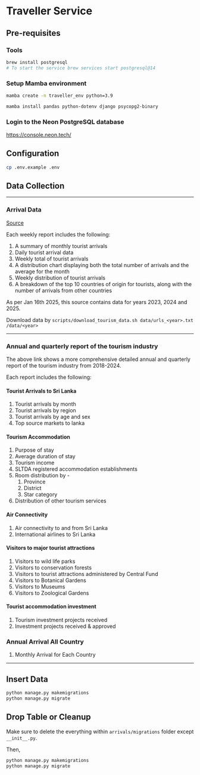 # Traveller Service

## Pre-requisites

### Tools

```bash
brew install postgresql
# To start the service brew services start postgresql@14
```

### Setup Mamba environment

```bash
mamba create -n traveller_env python=3.9
```

```bash
mamba install pandas python-dotenv django psycopg2-binary
```

### Login to the Neon PostgreSQL database

https://console.neon.tech/


## Configuration

```bash
cp .env.example .env
```

## Data Collection

---

### Arrival Data

[Source](https://www.sltda.gov.lk/en/weekly-tourist-arrivals-reports-2023)

Each weekly report includes the following:
1. A summary of monthly tourist arrivals
2. Daily tourist arrival data
3. Weekly total of tourist arrivals
4. A distribution chart displaying both the total number of arrivals and the average for the month
5. Weekly distribution of tourist arrivals
6. A breakdown of the top 10 countries of origin for tourists, along with the number of arrivals from other countries


As per Jan 16th 2025, this source contains data for years 2023, 2024 and 2025. 

Download data by `scripts/download_tourism_data.sh data/urls_<year>.txt /data/<year>`

---

### Annual and quarterly report of the tourism industry

The above link shows a more comprehensive detailed annual and quarterly report of the tourism industry from 2018-2024.

Each report includes the following:

#### Tourist Arrivals to Sri Lanka 

1. Tourist arrivals by month 
2. Tourist arrivals by region
3. Tourist arrivals by age and sex 
4. Top source markets to lanka

#### Tourism Accommodation 

1. Purpose of stay 
2. Average duration of stay 
3. Tourism income 
4. SLTDA registered accommodation establishments
5. Room distribution by - 
    1. Province 
    2. District 
    3. Star category 
6. Distribution of other tourism services 

#### Air Connectivity 

1. Air connectivity to and from Sri Lanka 
2. International airlines to Sri Lanka 

#### Visitors to major tourist attractions

1. Visitors to wild life parks 
2. Visitors to conservation forests 
3. Visitors to tourist attractions administered by Central Fund 
4. Visitors to Botanical Gardens 
5. Visitors to Museums 
6. Visitors to Zoological Gardens

#### Tourist accommodation investment 

1. Tourism investment projects received 
2. Investment projects received & approved

### Annual Arrival All Country 

1. Monthly Arrival for Each Country


---

## Insert Data

```bash
python manage.py makemigrations
python manage.py migrate
```

## Drop Table or Cleanup

Make sure to delete the everything within `arrivals/migrations` folder except `__init__.py`.

Then, 

```bash
python manage.py makemigrations
python manage.py migrate
```
